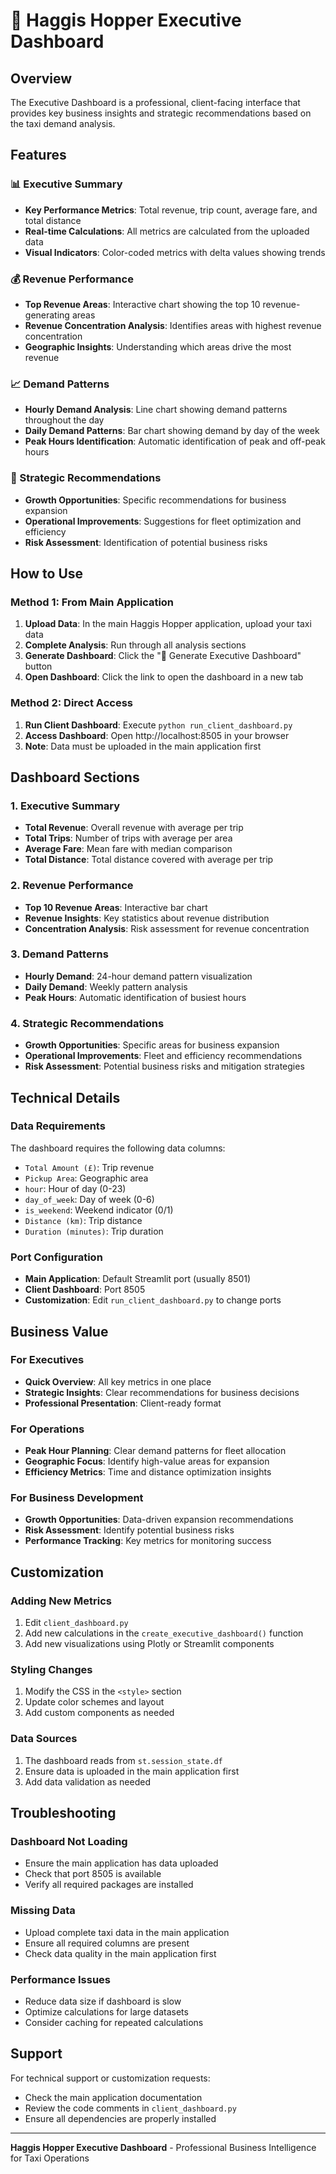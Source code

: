 # 🚗 Haggis Hopper Executive Dashboard

## Overview
The Executive Dashboard is a professional, client-facing interface that provides key business insights and strategic recommendations based on the taxi demand analysis.

## Features

### 📊 Executive Summary
- **Key Performance Metrics**: Total revenue, trip count, average fare, and total distance
- **Real-time Calculations**: All metrics are calculated from the uploaded data
- **Visual Indicators**: Color-coded metrics with delta values showing trends

### 💰 Revenue Performance
- **Top Revenue Areas**: Interactive chart showing the top 10 revenue-generating areas
- **Revenue Concentration Analysis**: Identifies areas with highest revenue concentration
- **Geographic Insights**: Understanding which areas drive the most revenue

### 📈 Demand Patterns
- **Hourly Demand Analysis**: Line chart showing demand patterns throughout the day
- **Daily Demand Patterns**: Bar chart showing demand by day of the week
- **Peak Hours Identification**: Automatic identification of peak and off-peak hours

### 🎯 Strategic Recommendations
- **Growth Opportunities**: Specific recommendations for business expansion
- **Operational Improvements**: Suggestions for fleet optimization and efficiency
- **Risk Assessment**: Identification of potential business risks

## How to Use

### Method 1: From Main Application
1. **Upload Data**: In the main Haggis Hopper application, upload your taxi data
2. **Complete Analysis**: Run through all analysis sections
3. **Generate Dashboard**: Click the "🚀 Generate Executive Dashboard" button
4. **Open Dashboard**: Click the link to open the dashboard in a new tab

### Method 2: Direct Access
1. **Run Client Dashboard**: Execute `python run_client_dashboard.py`
2. **Access Dashboard**: Open http://localhost:8505 in your browser
3. **Note**: Data must be uploaded in the main application first

## Dashboard Sections

### 1. Executive Summary
- **Total Revenue**: Overall revenue with average per trip
- **Total Trips**: Number of trips with average per area
- **Average Fare**: Mean fare with median comparison
- **Total Distance**: Total distance covered with average per trip

### 2. Revenue Performance
- **Top 10 Revenue Areas**: Interactive bar chart
- **Revenue Insights**: Key statistics about revenue distribution
- **Concentration Analysis**: Risk assessment for revenue concentration

### 3. Demand Patterns
- **Hourly Demand**: 24-hour demand pattern visualization
- **Daily Demand**: Weekly pattern analysis
- **Peak Hours**: Automatic identification of busiest hours

### 4. Strategic Recommendations
- **Growth Opportunities**: Specific areas for business expansion
- **Operational Improvements**: Fleet and efficiency recommendations
- **Risk Assessment**: Potential business risks and mitigation strategies

## Technical Details

### Data Requirements
The dashboard requires the following data columns:
- `Total Amount (£)`: Trip revenue
- `Pickup Area`: Geographic area
- `hour`: Hour of day (0-23)
- `day_of_week`: Day of week (0-6)
- `is_weekend`: Weekend indicator (0/1)
- `Distance (km)`: Trip distance
- `Duration (minutes)`: Trip duration

### Port Configuration
- **Main Application**: Default Streamlit port (usually 8501)
- **Client Dashboard**: Port 8505
- **Customization**: Edit `run_client_dashboard.py` to change ports

## Business Value

### For Executives
- **Quick Overview**: All key metrics in one place
- **Strategic Insights**: Clear recommendations for business decisions
- **Professional Presentation**: Client-ready format

### For Operations
- **Peak Hour Planning**: Clear demand patterns for fleet allocation
- **Geographic Focus**: Identify high-value areas for expansion
- **Efficiency Metrics**: Time and distance optimization insights

### For Business Development
- **Growth Opportunities**: Data-driven expansion recommendations
- **Risk Assessment**: Identify potential business risks
- **Performance Tracking**: Key metrics for monitoring success

## Customization

### Adding New Metrics
1. Edit `client_dashboard.py`
2. Add new calculations in the `create_executive_dashboard()` function
3. Add new visualizations using Plotly or Streamlit components

### Styling Changes
1. Modify the CSS in the `<style>` section
2. Update color schemes and layout
3. Add custom components as needed

### Data Sources
1. The dashboard reads from `st.session_state.df`
2. Ensure data is uploaded in the main application first
3. Add data validation as needed

## Troubleshooting

### Dashboard Not Loading
- Ensure the main application has data uploaded
- Check that port 8505 is available
- Verify all required packages are installed

### Missing Data
- Upload complete taxi data in the main application
- Ensure all required columns are present
- Check data quality in the main application first

### Performance Issues
- Reduce data size if dashboard is slow
- Optimize calculations for large datasets
- Consider caching for repeated calculations

## Support

For technical support or customization requests:
- Check the main application documentation
- Review the code comments in `client_dashboard.py`
- Ensure all dependencies are properly installed

---

**Haggis Hopper Executive Dashboard** - Professional Business Intelligence for Taxi Operations 